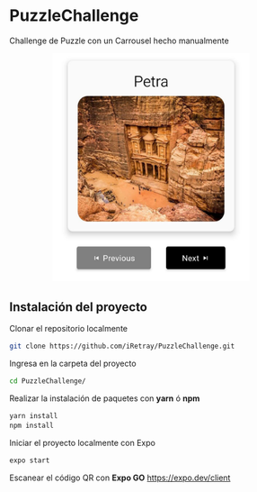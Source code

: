 # PuzzleChallenge

Challenge de Puzzle con un Carrousel hecho manualmente

<p align="center" width="350">
  <img src="https://raw.githubusercontent.com/iRetray/PuzzleChallenge/master/previewapp.jpg" alt="drawing" width="350"/>
</p>

## Instalación del proyecto
Clonar el repositorio localmente
```sh
git clone https://github.com/iRetray/PuzzleChallenge.git
```
Ingresa en la carpeta del proyecto
```sh
cd PuzzleChallenge/
```
Realizar la instalación de paquetes con **yarn** ó **npm**
```sh
yarn install
npm install
```
Iniciar el proyecto localmente con Expo
```sh
expo start
```
Escanear el código QR con **Expo GO**
https://expo.dev/client
